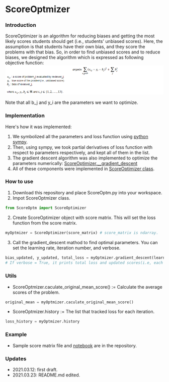 # ScoreOptmizer
### Introduction
ScoreOptimizer is an algorithm for reducing biases and getting the most likely scores students should get (i.e., students' unbiased scores). Here, the assumption is that students have their own bias, and they score the problems with that bias. So, in order to find unbiased scores and to reduce biases, we designed the algorithm which is expressed as following objective function:
![alt text](https://github.com/JH-Won/ScoreOptmizer/blob/main/img/img.PNG)

Note that all b_j and y_i are the parameters we want to optimize. 

### Implementation
Here's how it was implemented:
1. We symbolized all the parameters and loss function using [python sympy](https://www.sympy.org/en/index.html).
2. Then, using sympy, we took partial derivatives of loss function with respect to parameters respectively, and kept all of them in the list.
4. The gradient descent algorithm was also implemented to optimize the parameters numerically: [ScoreOptimizer.__gradient_descent](https://github.com/JH-Won/ScoreOptmizer/blob/main/ScoreOptm.py#L104)
5. All of these components were implemented in [ScoreOptimizer class](https://github.com/JH-Won/ScoreOptmizer/blob/main/ScoreOptm.py#L7).


### How to use
1. Download this repository and place ScoreOptm.py into your workspace.
2. Impot ScoreOptmizer class.
```python
from ScoreOptm import ScoreOptimizer
```

2. Create ScoreOptimizer object with score matrix. This will set the loss function from the score matrix.
```python
myOptmizer = ScoreOptimizer(score_matrix) # score_matrix is ndarray.
```

3. Call the gradient_descent mathod to find optimal parameters. You can set the learning rate, iteration number, and verbose.
```python
bias_updated, y_updated, total_loss = myOptmizer.gradient_descent(learnin_rate=1e-3, n_iteration=1000, verbose=True) 
# If verbose = True, it prints total loss and updated scores(i.e, each ys).
```

### Utils
- ScoreOptmizer.caculate_original_mean_score()
:= Calculate the average scores of the problem.
```python
original_mean = myOptmizer.caculate_original_mean_score()
```
- ScoreOptmizer.history
:= The list that tracked loss for each iteration.
```python
loss_history = myOptmizer.history
```

### Example
- Sample score matrix file and [notebook](https://github.com/JH-Won/ScoreOptmizer/blob/main/test_example.ipynb) are in the repository.


### Updates 
- 2021.03.12: first draft.
- 2021.03.23: README.md edited.
